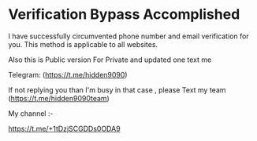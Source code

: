 # Verification Bypass Accomplished 
I have successfully circumvented phone number and email verification for you. This method is applicable to all websites. 

Also this is Public version For Private and updated one text me   
  
Telegram: (https://t.me/hidden9090)   

If not replying you than I'm busy in that case , please Text my team (https://t.me/hidden9090team)

My channel :- 

https://t.me/+1tDzjSCGDDs0ODA9
  
